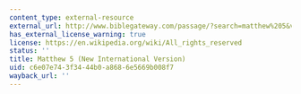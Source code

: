 ```yaml
---
content_type: external-resource
external_url: http://www.biblegateway.com/passage/?search=matthew%205&version=NIV
has_external_license_warning: true
license: https://en.wikipedia.org/wiki/All_rights_reserved
status: ''
title: Matthew 5 (New International Version)
uid: c6e07e74-3f34-44b0-a868-6e5669b008f7
wayback_url: ''
---
```

